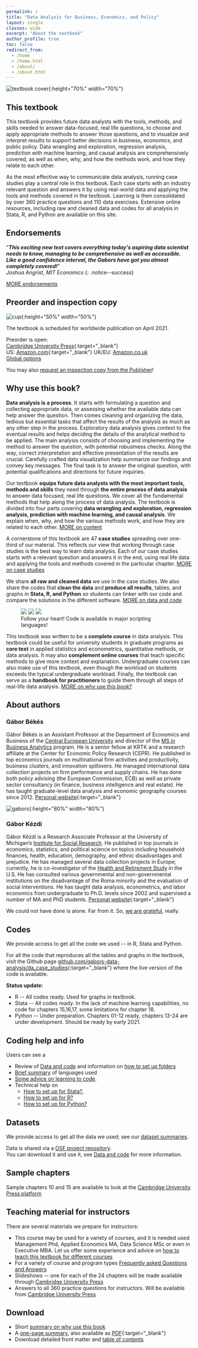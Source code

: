 ```yaml
---
permalink: /
title: "Data Analysis for Business, Economics, and Policy"
layout: single
classes: wide
excerpt: "About the textbook"
author_profile: true
toc: false
redirect_from:
  - /home
  - /home.html
  - /about/
  - /about.html
---
```


![textbook cover](images/cover-highdef.jpg){:height="70%" width="70%"}
<!---
toc: true
-->



## This textbook
This textbook provides future data analysts with the tools, methods, and skills needed to answer data-focused, real life questions, to choose and apply appropriate methods to answer those questions, and to visualize and interpret results to support better decisions in business, economics, and public policy. Data wrangling and exploration, regression analysis, prediction with machine learning, and causal analysis are comprehensively covered, as well as when, why, and how the methods work, and how they relate to each other.

As the most effective way to communicate data analysis, running case studies play a central role in this textbook. Each case starts with an industry relevant question and answers it by using real-world data and applying the tools and methods covered in the textbook. Learning is then consolidated by over 360 practice questions and 110 data exercises. Extensive online resources, including raw and cleaned data and codes for all analysis in Stata, R, and Python are available on this site.


## Endorsements

"***This exciting new text covers everything today's aspiring data scientist needs to know, managing to be comprehensive as well as accessible.  Like a good confidence interval, the Gabors have got you almost completely covered!***"  
*Joshua Angrist, MIT Economics*
{: .notice--success}

[MORE endorsements](endorsements)


## Preorder and inspection copy

![cup](images/cup1.png){:height="50%" width="50%"}  

The textbook is scheduled for worldwide publication on April 2021. 

Preorder is open:   
 [Cambridge University Press](https://www.cambridge.org/us/academic/subjects/economics/econometrics-statistics-and-mathematical-economics/data-analysis-business-economics-and-policy?format=HC){:target="_blank"}   
 US: [Amazon.com](https://www.amazon.com/Data-Analysis-Business-Economics-Policy-dp-1108716202/dp/1108716202/ref=mt_other?_encoding=UTF8&me=&qid=){:target="_blank"} UK/EU: [Amazon.co.uk](https://www.amazon.co.uk/Data-Analysis-Business-Economics-Policy/dp/1108716202/ref=tmm_pap_swatch_0?_encoding=UTF8&qid=1610556590&sr=8-3)    
[Global options](preorder)


You may also [request an inspection copy from the Publisher](http://cambridge.force.com/Samples?isbn=9781108716208&Title=Data+Analysis+for+Business%2C+Economics%2C+and+Policy&Author=B%C3%A9k%C3%A9s%2FK%C3%A9zdi)!

## Why use this book?

**Data analysis is a process**. It starts with formulating a question and collecting appropriate data, or assessing whether the available data can help answer the question. Then comes cleaning and organizing the data, tedious but essential tasks that affect the results of the analysis as much as any other step in the process. Exploratory data analysis gives context to the eventual results and helps deciding the details of the analytical method to be applied. The main analysis consists of choosing and implementing the method to answer the question, with potential robustness checks. Along the way, correct interpretation and effective presentation of the results are crucial. Carefully crafted data visualization help summarize our findings and convey key messages. The final task is to answer the original question, with potential qualifications and directions for future inquiries.

Our textbook **equips future data analysts with the most important tools, methods and skills** they need through **the entire process of data analysis** to answer data focused, real life questions. We cover all the fundamental methods that help along the process of data analysis. The textbook is divided into four parts covering **data wrangling and exploration, regression analysis, prediction with machine learning, and causal analysis**. We explain when, why, and how the various methods work, and how they are related to each other. [MORE on content](/chapters)

A cornerstone of this textbook are 47 **case studies** spreading over one-third of our material. This
reflects our view that working through case studies is the best way to learn data analysis. Each of our
case studies starts with a relevant question and answers it in the end, using real life data and applying
the tools and methods covered in the particular chapter. [MORE on case studies](casestudies)

We share **all raw and cleaned data** we use in the case studies. We also share the codes that **clean the data** and **produce all results**, tables, and graphs in **Stata, R, and Python** so students can tinker with our code and compare the solutions in the different software. [MORE on data and code](/data-and-code)


<figure class="third">
	<img src="/images/stata.png">
	<img src="/images/r.png">
	<img src="/images/python1.png">
	<figcaption>Follow your heart! Code is available in major scripting languages! </figcaption>
</figure>

This textbook was written to be a **complete course** in data analysis. This textbook could be useful for university students in graduate programs as **core text** in applied statistics and econometrics, quantitative methods, or data analysis. It may also **complement online courses** that teach specific methods to give more context and explanation. Undergraduate courses can also make use of this textbook, even though the workload on students exceeds the typical undergraduate workload. Finally, the textbook can serve as a **handbook for practitioners** to guide them through all steps of real-life data analysis. [MORE on why use this book?](/whythisbook)


## About authors

### Gábor Békés
Gábor Békés is an Assistant Professor at the Department of Economics and Business of the [Central European University](https://economics.ceu.edu/) and director of the [MS in Business Analytics](https://economics.ceu.edu/program/master-science-business-analytics) program. He is a senior fellow at KRTK and a research affiliate at the Center for Economic Policy Research (CEPR). He published in top economics journals on multinational firm activities and productivity, business clusters, and innovation spillovers. He managed international data collection projects on firm performance and supply chains. He has done both policy advising (the European Commission, ECB) as well as private sector consultancy (in finance, business intelligence and real estate). He has taught graduate-level data analysis and economic geography courses since 2012. [Personal website](https://sites.google.com/site/bekesg){:target="_blank"}

![gabors](images/gaborok-balaton2a.png){:height="80%" width="80%"}


### Gábor Kézdi
Gábor Kézdi is a Research Associate Professor at the University of Michigan’s [Institute for Social Research](https://isr.umich.edu/). He published in top journals in economics, statistics, and political science on topics including household finances, health, education, demography, and ethnic disadvantages and prejudice. He has managed several data collection projects in Europe; currently, he is co-investigator of the [Health and Retirement Study](https://hrs.isr.umich.edu/about) in the U.S.  He has consulted various governmental and non-governmental institutions on the disadvantage of the Roma minority and the evaluation of social interventions. He has taught data analysis, econometrics, and labor economics from undergraduate to Ph.D. levels since 2002 and supervised a number of MA and PhD students.  [Personal website](https://sites.google.com/site/gaborkezdi/home?authuser=1){:target="_blank"}


<!---
[More on authors](authors)
-->

We could not have done is alone. Far from it. So, [we are grateful](/our-thanks/), really. 

## Codes

We provide access to get all the code we used --  in R, Stata and Python.  

For all the code that reproduces all the tables and graphs in the textbook, visit the Github page [github.com/gabors-data-analysis/da_case_studies](https://github.com/gabors-data-analysis/da_case_studies){:target="_blank"} where the live version of the code is available. 


**Status update:**      
* R -- All codes ready. Used for graphs in textbook.
* Stata -- All codes ready. In the lack of machine learning capabilities, no code for chapters 15,16,17, some limitations for chapter 18.
* Python -- Under preparation. Chapters 01-12 ready, chapters 13-24 are under development. Should be ready by early 2021.


## Coding help and info

Users can see a 
* Review of [Data and code](/data-and-code) and information on [how to set up folders](/data-and-code/#folder-setup)
* [Brief summary](/languages/) of languages used 
* [Some advice on learning to code](/code-learn/).
* Technical help on   
    * [How to set up for Stata?](/howto-stata/), 
    * [How to set up for R?](/howto-r/) 
    * [How to set up for Python?](/howto-python/)

## Datasets

We provide access to get all the data we used; see our [dataset summaries](/datasets).    

Data is shared via a [OSF project repository](https://osf.io/7epdj/).   
You can download it and use it, see  [Data and code](/data-and-code) for more information. 

## Sample chapters
Sample chapters 10 and 15 are available to look at the [Cambridge University Press platform](https://www.book2look.com/vbook.aspx?id=9781108483018)

## Teaching material for instructors

There are several materials we prepare for instructors:

* This course may be used for a variety of courses, and it is needed used Management Phd, Applied Economics MA, Data Science MSc or even in Executive MBA. Let us offer some experience and advice on [how to teach this textbook for different courses](/teaching-guide/)
* For a variety of course and program types [Frequently asked Questions and Answers](/instructor-faq/)
* Slideshows -- one for each of the 24 chapters will be made available through [Cambridge University Press](https://www.cambridge.org/us/academic/subjects/economics/econometrics-statistics-and-mathematical-economics/data-analysis-business-economics-and-policy?format=HC)
* Answers to all 360 practice questions for instructors. Will be available from
 [Cambridge University Press](https://www.cambridge.org/us/academic/subjects/economics/econometrics-statistics-and-mathematical-economics/data-analysis-business-economics-and-policy?format=HC)


## Download

* Short [summary on why use this book](/files/bekes-kezdi-data-analysis-summary.pdf)   
* A [one-page summary](one-page-summary), also available as [PDF]((/files/gabors_da_1pager.pdf)){:target="_blank"}  
* Download detailed front matter and [table of contents](/files/front_Bekes_Kezdi.pdf)

